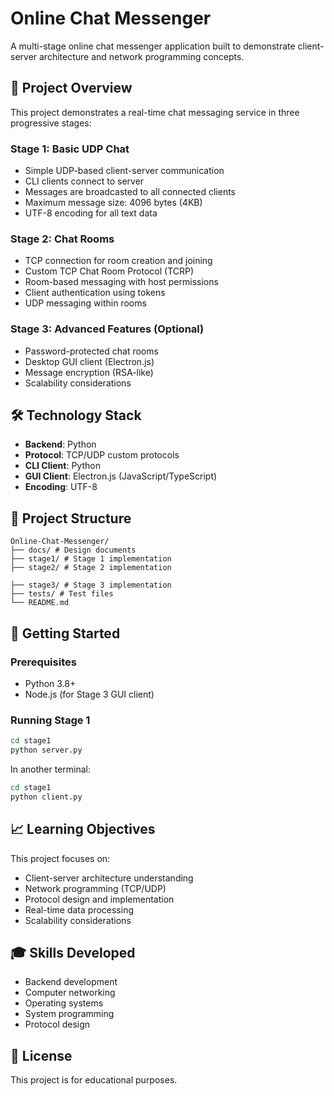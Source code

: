 # Online Chat Messenger

A multi-stage online chat messenger application built to demonstrate client-server architecture and network programming concepts.

## 🎯 Project Overview

This project demonstrates a real-time chat messaging service in three progressive stages:

### Stage 1: Basic UDP Chat

- Simple UDP-based client-server communication
- CLI clients connect to server
- Messages are broadcasted to all connected clients
- Maximum message size: 4096 bytes (4KB)
- UTF-8 encoding for all text data

### Stage 2: Chat Rooms

- TCP connection for room creation and joining
- Custom TCP Chat Room Protocol (TCRP)
- Room-based messaging with host permissions
- Client authentication using tokens
- UDP messaging within rooms

### Stage 3: Advanced Features (Optional)

- Password-protected chat rooms
- Desktop GUI client (Electron.js)
- Message encryption (RSA-like)
- Scalability considerations

## 🛠 Technology Stack

- **Backend**: Python
- **Protocol**: TCP/UDP custom protocols
- **CLI Client**: Python
- **GUI Client**: Electron.js (JavaScript/TypeScript)
- **Encoding**: UTF-8

## 📁 Project Structure

```text
Online-Chat-Messenger/
├── docs/ # Design documents
├── stage1/ # Stage 1 implementation
├── stage2/ # Stage 2 implementation

├── stage3/ # Stage 3 implementation
├── tests/ # Test files
└── README.md
```

## 🚀 Getting Started

### Prerequisites

- Python 3.8+
- Node.js (for Stage 3 GUI client)

### Running Stage 1

```bash
cd stage1
python server.py
```

In another terminal:

```bash
cd stage1
python client.py
```

## 📈 Learning Objectives

This project focuses on:

- Client-server architecture understanding
- Network programming (TCP/UDP)
- Protocol design and implementation
- Real-time data processing
- Scalability considerations

## 🎓 Skills Developed

- Backend development
- Computer networking
- Operating systems
- System programming
- Protocol design

## 📝 License

This project is for educational purposes.
